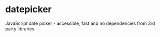 datepicker
==========

JavaScript date picker - accessible, fast and no dependencies from 3rd party libraries
